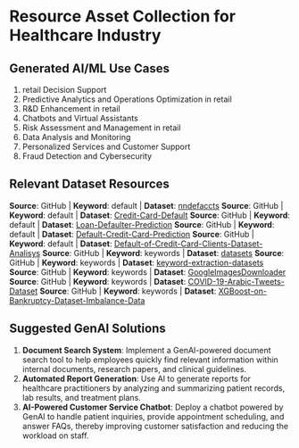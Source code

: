 # Resource Asset Collection for Healthcare Industry

## Generated AI/ML Use Cases
1. retail Decision Support
2. Predictive Analytics and Operations Optimization in retail
3. R&D Enhancement in retail
4. Chatbots and Virtual Assistants
5. Risk Assessment and Management in retail
6. Data Analysis and Monitoring
7. Personalized Services and Customer Support
8. Fraud Detection and Cybersecurity

## Relevant Dataset Resources
**Source**: GitHub | **Keyword**: default | **Dataset**: [nndefaccts](https://github.com/nnposter/nndefaccts)
**Source**: GitHub | **Keyword**: default | **Dataset**: [Credit-Card-Default](https://github.com/KaushikJais/Credit-Card-Default)
**Source**: GitHub | **Keyword**: default | **Dataset**: [Loan-Defaulter-Prediction](https://github.com/sonarsushant/Loan-Defaulter-Prediction)
**Source**: GitHub | **Keyword**: default | **Dataset**: [Default-Credit-Card-Prediction](https://github.com/robertofranceschi/Default-Credit-Card-Prediction)
**Source**: GitHub | **Keyword**: default | **Dataset**: [Default-of-Credit-Card-Clients-Dataset-Analisys](https://github.com/MatteoM95/Default-of-Credit-Card-Clients-Dataset-Analisys)
**Source**: GitHub | **Keyword**: keywords | **Dataset**: [datasets](https://github.com/unsplash/datasets)
**Source**: GitHub | **Keyword**: keywords | **Dataset**: [keyword-extraction-datasets](https://github.com/zelandiya/keyword-extraction-datasets)
**Source**: GitHub | **Keyword**: keywords | **Dataset**: [GoogleImagesDownloader](https://github.com/WuLC/GoogleImagesDownloader)
**Source**: GitHub | **Keyword**: keywords | **Dataset**: [COVID-19-Arabic-Tweets-Dataset](https://github.com/SarahAlqurashi/COVID-19-Arabic-Tweets-Dataset)
**Source**: GitHub | **Keyword**: keywords | **Dataset**: [XGBoost-on-Bankruptcy-Dataset-Imbalance-Data](https://github.com/techietrader/XGBoost-on-Bankruptcy-Dataset-Imbalance-Data)

## Suggested GenAI Solutions
1. **Document Search System**: Implement a GenAI-powered document search tool to help employees quickly find relevant information within internal documents, research papers, and clinical guidelines.
2. **Automated Report Generation**: Use AI to generate reports for healthcare practitioners by analyzing and summarizing patient records, lab results, and treatment plans.
3. **AI-Powered Customer Service Chatbot**: Deploy a chatbot powered by GenAI to handle patient inquiries, provide appointment scheduling, and answer FAQs, thereby improving customer satisfaction and reducing the workload on staff.

